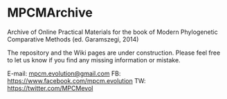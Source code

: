 # MPCMArchive
Archive of Online Practical Materials for the book of Modern Phylogenetic Comparative Methods (ed. Garamszegi, 2014)

The repository and the Wiki pages are under construction. Please feel free to let us know if you find any missing information or mistake.

E-mail: mpcm.evolution@gmail.com
FB: https://www.facebook.com/mpcm.evolution
TW: https://twitter.com/MPCMevol
